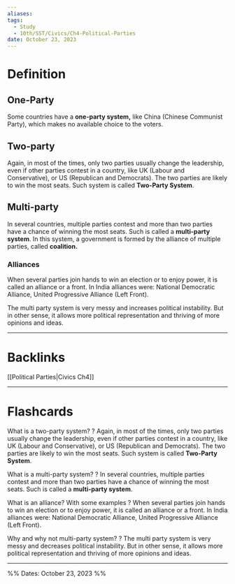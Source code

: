 ```yaml
---
aliases: 
tags:
  - Study
  - 10th/SST/Civics/Ch4-Political-Parties
date: October 23, 2023
---
```

# Definition
## One-Party
Some countries have a **one-party system,** like China (Chinese Communist Party), which makes no available choice to the voters.
## Two-party
Again, in most of the times, only two parties usually change the leadership, even if other parties contest in a country, like UK (Labour and Conservative), or US (Republican and Democrats). The two parties are likely to win the most seats. Such system is called **Two-Party System**.
## Multi-party
In several countries, multiple parties contest and more than two parties have a chance of winning the most seats. Such is called a **multi-party system**.
In this system, a government is formed by the alliance of multiple parties, called **coalition.** 
### Alliances
When several parties join hands to win an election or to enjoy power, it is called an alliance or a front.
In India alliances were:
National Democratic Alliance, United Progressive Alliance (Left Front).

The multi party system is very messy and increases political instability. But in other sense, it allows more political representation and thriving of more opinions and ideas.


---
# Backlinks
[[Political Parties|Civics Ch4]]

---
# Flashcards

What is a two-party system?
?
Again, in most of the times, only two parties usually change the leadership, even if other parties contest in a country, like UK (Labour and Conservative), or US (Republican and Democrats). The two parties are likely to win the most seats. Such system is called **Two-Party System**.
<!--SR:!2024-07-07,159,287-->

What is a multi-party system?
?
In several countries, multiple parties contest and more than two parties have a chance of winning the most seats. Such is called a **multi-party system**.
<!--SR:!2024-03-31,94,280-->

What is an alliance? With some examples
?
When several parties join hands to win an election or to enjoy power, it is called an alliance or a front.
In India alliances were:
National Democratic Alliance, United Progressive Alliance (Left Front).
<!--SR:!2024-03-17,61,220-->

Why and why not multi-party system?
?
The multi party system is very messy and decreases political instability. But in other sense, it allows more political representation and thriving of more opinions and ideas.
<!--SR:!2024-07-25,155,267-->



---

%%
Dates: October 23, 2023
%%